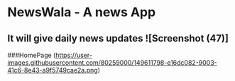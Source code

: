 # NewsWala - A news App

## It will give daily news updates ![Screenshot (47)]

###HomePage
(https://user-images.githubusercontent.com/80259000/149611798-e16dc082-9003-41c6-8e43-a9f5749cae2a.png)




